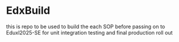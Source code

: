 # EdxBuild
this is repo to be used to build the each SOP before passing on to Eduxl2025-SE for unit integration testing and final production roll out 
